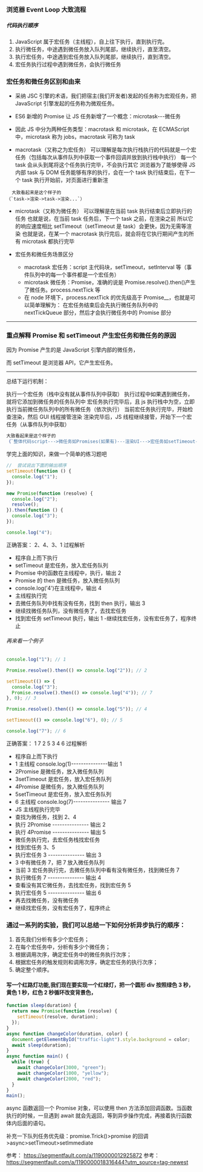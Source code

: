 ### 浏览器 Event Loop 大致流程

##### 代码执行顺序

1. JavaScript 属于宏任务（主线程），自上往下执行，直到执行完。
2. 执行微任务，中途遇到微任务放入队列尾部，继续执行，直至清空。
3. 执行宏任务，中途遇到宏任务放入队列尾部，继续执行，直到清空。
4. 宏任务执行过程中遇到微任务，会执行微任务

### 宏任务和微任务区别和由来

- 采纳 JSC 引擎的术语，我们把宿主(我们开发者)发起的任务称为宏观任务，把 JavaScript 引擎发起的任务称为微观任务。

- ES6 新增的 Promise 让 JS 任务新增了一个概念：microtask---微任务
- 因此 JS 中分为两种任务类型：macrotask 和 microtask，在 ECMAScript 中，microtask 称为 jobs，macrotask 可称为 task

- macrotask（又称之为宏任务）
  可以理解是每次执行栈执行的代码就是一个宏任务（包括每次从事件队列中获取一个事件回调并放到执行栈中执行）
  每一个 task 会从头到尾将这个任务执行完毕，不会执行其它
  浏览器为了能够使得 JS 内部 task 与 DOM 任务能够有序的执行，会在一个 task 执行结束后，在下一个 task 执行开始前，对页面进行重新渲

```
  大致看起来是这个样子的
（`task->渲染->task->渲染...`）
```

- microtask（又称为微任务）
  可以理解是在当前 task 执行结束后立即执行的任务
  也就是说，在当前 task 任务后，下一个 task 之前，在渲染之前
  所以它的响应速度相比 setTimeout（setTimeout 是 task）会更快，因为无需等渲染
  也就是说，在某一个 macrotask 执行完后，就会将在它执行期间产生的所有 microtask 都执行完毕

- 宏任务和微任务场景区分
  - macrotask 宏任务：script 主代码块，setTimeout，setInterval 等（事件队列中的每一个事件都是一个宏任务）
  - microtask 微任务：Promise，准确的说是 Promise.resolve().then()产生了微任务。process.nextTick 等
  - 在 node 环境下，process.nextTick 的优先级高于 Promise\_\_，也就是可以简单理解为：
    在宏任务结束后会先执行微任务队列中的 nextTickQueue 部分，然后才会执行微任务中的 Promise 部分

---

### 重点解释 Promise 和 setTimeout 产生宏任务和微任务的原因

因为 Promise 产生的是 JavaScript 引擎内部的微任务，

而 setTimeout 是浏览器 API，它产生宏任务。

---

总结下运行机制：

执行一个宏任务（栈中没有就从事件队列中获取）
执行过程中如果遇到微任务，就将它添加到微任务的任务队列中
宏任务执行完毕后，且 js 执行栈中为空，立即执行当前微任务队列中的所有微任务（依次执行）
当前宏任务执行完毕，开始检查渲染，然后 GUI 线程接管渲染
渲染完毕后，JS 线程继续接管，开始下一个宏任务（从事件队列中获取）

```javascript
大致看起来是这个样子的
（`整体代码script--->微任务如Promises(如果有)---渲染UI--->宏任务如setTimeout--->微任务如Promises(如果有)--->渲染UI...`）
```

学完上面的知识，来做一个简单的练习题吧

```javascript
//  尝试说出下面的输出顺序
setTimeout(function () {
  console.log("1");
});

new Promise(function (resolve) {
  console.log("2");
  resolve();
}).then(function () {
  console.log("3");
});

console.log("4");
```

正确答案： 2、4、3、1
过程解析

- 程序自上而下执行
- setTimeout 是宏任务，放入宏任务队列
- Promise 中的函数在主线程中，执行，输出 2
- Promise 的 then 是微任务，放入微任务队列
- console.log('4')在主线程中，输出 4
- 主线程执行完
- 去微任务队列中找有没有任务，找到 then 执行，输出 3
- 继续找微任务队列，没有微任务了，去找宏任务
- 找到宏任务 setTimeout 执行，输出 1 -继续找宏任务，没有宏任务了，程序终止

###### 再来看一个例子

```javascript
console.log("1"); // 1

Promise.resolve().then(() => console.log("2")); // 2

setTimeout(() => {
  console.log("3");
  Promise.resolve().then(() => console.log("4")); // 7
}, 0); // 3

Promise.resolve().then(() => console.log("5")); // 4

setTimeout(() => console.log("6"), 0); // 5

console.log("7"); // 6
```

正确答案： 1 7 2 5 3 4 6
过程解析

- 程序自上而下执行
- 1 主线程 console.log(1)---------------输出 1
- 2Promise 是微任务，放入微任务队列
- 3setTimeout 是宏任务，放入宏任务队列
- 4Promise 是微任务，放入微任务队列
- 5setTimeout 是宏任务，放入宏任务队列
- 6 主线程 console.log(7)--------------- 输出 7
- JS 主线程执行完毕
- 查找为微任务，找到 2、4
- 执行 2Promise --------------- 输出 2
- 执行 4Promise --------------- 输出 5
- 微任务执行完，去宏任务栈找宏任务
- 找到宏任务 3、5
- 执行宏任务 3 --------------- 输出 3
- 3 中有微任务 7，把 7 放入微任务队列
- 当前 3 宏任务执行完，去微任务队列中看有没有微任务，找到微任务 7
- 执行微任务 7 --------------- 输出 4
- 查看没有其它微任务，去找宏任务，找到宏任务 5
- 执行宏任务 5 --------------- 输出 6
- 再去找微任务，没有微任务
- 继续找宏任务，没有宏任务了，程序终止

### 通过一系列的实验，我们可以总结一下如何分析异步执行的顺序：

1. 首先我们分析有多少个宏任务；
2. 在每个宏任务中，分析有多少个微任务；
3. 根据调用次序，确定宏任务中的微任务执行次序；
4. 根据宏任务的触发规则和调用次序，确定宏任务的执行次序；
5. 确定整个顺序。

#### 写一个红路灯功能,我们现在要实现一个红绿灯，把一个圆形 div 按照绿色 3 秒，黄色 1 秒，红色 2 秒循环改变背景色，

```javascript
function sleep(duration) {
  return new Promise(function (resolve) {
    setTimeout(resolve, duration);
  });
}
async function changeColor(duration, color) {
  document.getElementById("traffic-light").style.background = color;
  await sleep(duration);
}
async function main() {
  while (true) {
    await changeColor(3000, "green");
    await changeColor(1000, "yellow");
    await changeColor(2000, "red");
  }
}
main();
```

async 函数返回一个 Promise 对象，可以使用 then 方法添加回调函数。当函数执行的时候，一旦遇到 await 就会先返回，等到异步操作完成，再接着执行函数体内后面的语句。

补充一下队列任务优先级：promise.Trick()>promise 的回调>async>setTimeout>setImmediate

参考： https://segmentfault.com/a/1190000012925872
参考： https://segmentfault.com/a/1190000018316444?utm_source=tag-newest

